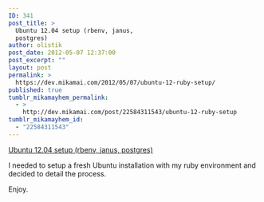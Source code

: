 ```yaml
---
ID: 341
post_title: >
  Ubuntu 12.04 setup (rbenv, janus,
  postgres)
author: olistik
post_date: 2012-05-07 12:37:00
post_excerpt: ""
layout: post
permalink: >
  https://dev.mikamai.com/2012/05/07/ubuntu-12-ruby-setup/
published: true
tumblr_mikamayhem_permalink:
  - >
    http://dev.mikamai.com/post/22584311543/ubuntu-12-ruby-setup
tumblr_mikamayhem_id:
  - "22584311543"
---
```

<a href='https://gist.github.com/2627011'>Ubuntu 12.04 setup (rbenv, janus, postgres)</a><div class="link_description"><p>I needed to setup a fresh Ubuntu installation with my ruby environment and decided to detail the process.</p>
<p>Enjoy.</p></div>